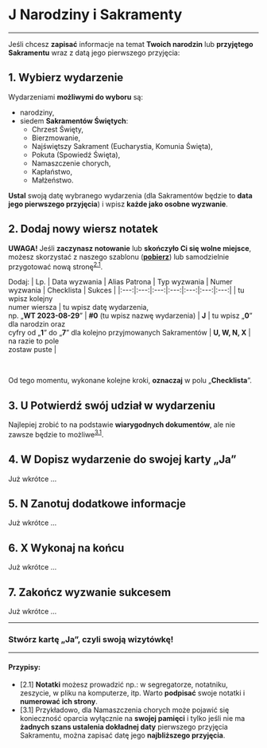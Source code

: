 # <span class="status status-list"><span class="status status-list">J</span> Narodziny i Sakramenty</span>
---
Jeśli chcesz **zapisać** informacje na temat **Twoich narodzin** lub **przyjętego Sakramentu** wraz z datą jego pierwszego przyjęcia:
## <span class="step-number">1.</span> Wybierz wydarzenie
Wydarzeniami **możliwymi do wyboru** są:
- narodziny,
- siedem **Sakramentów Świętych**:
  - Chrzest Święty,
  - Bierzmowanie,
  - Najświętszy Sakrament (Eucharystia, Komunia Święta),
  - Pokuta (Spowiedź Święta),
  - Namaszczenie chorych,
  - Kapłaństwo,
  - Małżeństwo.

**Ustal** swoją <span class="selected-day-info">datę wybranego wydarzenia</span> (dla Sakramentów będzie to **data jego pierwszego przyjęcia**) i wpisz **każde jako osobne wyzwanie**.
## <span class="step-number">2.</span> Dodaj nowy wiersz notatek
**UWAGA!** Jeśli **zaczynasz notowanie** lub **skończyło Ci się wolne miejsce**, możesz skorzystać z naszego szablonu ([**pobierz**](pl/pdf/notatki.pdf)) lub samodzielnie przygotować nową stronę<sup class="ref">[2.1](#ref-2-1-narodziny-i-sakramenty)</sup>.

Dodaj:
| Lp. | Data wyzwania | Alias Patrona | Typ wyzwania | Numer wyzwania | Checklista | Sukces |
|:---:|:---:|:---:|:---:|:---:|:---:|:---:|
| tu wpisz kolejny<br />numer wiersza | tu wpisz datę wydarzenia,<br />np. „**WT 2023-08-29**” | **#0** (tu wpisz nazwę wydarzenia) | **J** | tu wpisz „**0**” dla narodzin oraz<br />cyfry od „**1**” do „**7**” dla kolejno przyjmowanych Sakramentów | **U, W, N, X** | na razie to pole<br />zostaw puste |

<br />

Od tego momentu, wykonane kolejne kroki, **oznaczaj** w polu „**Checklista**”.
## <span class="step-number">3.</span> <span class="step-letter">U</span> Potwierdź swój udział w wydarzeniu
Najlepiej zrobić to na podstawie **wiarygodnych dokumentów**, ale nie zawsze będzie to możliwe<sup class="ref">[3.1](#ref-3-1-narodziny-i-sakramenty)</sup>.
## <span class="step-number">4.</span> <span class="step-letter">W</span> Dopisz wydarzenie do swojej karty „Ja”
Już wkrótce ...
## <span class="step-number">5.</span> <span class="step-letter">N</span> Zanotuj dodatkowe informacje
Już wkrótce ...
## <span class="step-number">6.</span> <span class="step-letter">X</span> Wykonaj na końcu
Już wkrótce ...
## <span class="step-number">7.</span> Zakończ wyzwanie sukcesem
Już wkrótce ...

---
### Stwórz kartę „Ja”, czyli swoją wizytówkę!
---

#### Przypisy:
- <span id="ref-2-1-narodziny-i-sakramenty">[2.1] **Notatki** możesz prowadzić np.: w segregatorze, notatniku, zeszycie, w pliku na komputerze, itp. Warto **podpisać** swoje notatki i **numerować ich strony**.</span>
- <span id="ref-3-1-narodziny-i-sakramenty">[3.1] Przykładowo, dla Namaszczenia chorych może pojawić się konieczność oparcia wyłącznie na **swojej pamięci** i tylko jeśli nie ma **żadnych szans ustalenia dokładnej daty** pierwszego przyjęcia Sakramentu, można zapisać datę jego **najbliższego przyjęcia**.</span>
